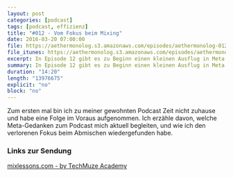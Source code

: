 ```yaml
---
layout: post
categories: [podcast]
tags: [podcast, effizienz]
title: "#012 - Vom Fokus beim Mixing"
date: 2016-03-20 07:00:00
file: https://aethermonolog.s3.amazonaws.com/episodes/aethermonolog-012.mp3
file_itunes: https://aethermonolog.s3.amazonaws.com/episodes/aethermonolog-012.m4a
excerpt: In Episode 12 gibt es zu Beginn einen kleinen Ausflug in Meta Themen. Danach geht es ans Eingemachte mit der Frage, wie man den Fokus beim Abmischen nicht verliert.
summary: In Episode 12 gibt es zu Beginn einen kleinen Ausflug in Meta Themen. Danach geht es ans Eingemachte mit der Frage, wie man den Fokus beim Abmischen nicht verliert.
duration: "14:20"
length: "13976675"
explicit: "no"
block: "no"
---
```


Zum ersten mal bin ich zu meiner gewohnten Podcast Zeit nicht zuhause und habe eine Folge im Voraus aufgenommen. Ich erzähle davon, welche Meta-Gedanken zum Podcast mich aktuell begleiten, und wie ich den verlorenen Fokus beim Abmischen wiedergefunden habe.

### Links zur Sendung

[mixlessons.com - by TechMuze Academy](http://mixlessons.com)
